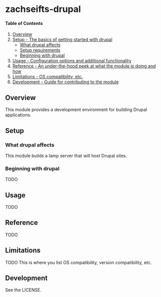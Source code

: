 # zachseifts-drupal

#### Table of Contents

1. [Overview](#overview)
3. [Setup - The basics of getting started with drupal](#setup)
    * [What drupal affects](#what-drupal-affects)
    * [Setup requirements](#setup-requirements)
    * [Beginning with drupal](#beginning-with-drupal)
4. [Usage - Configuration options and additional functionality](#usage)
5. [Reference - An under-the-hood peek at what the module is doing and how](#reference)
5. [Limitations - OS compatibility, etc.](#limitations)
6. [Development - Guide for contributing to the module](#development)

## Overview

This module provides a development environment for building Drupal applications.

## Setup

### What drupal affects

This module builds a lamp server that will host Drupal sites.


### Beginning with drupal

TODO

## Usage

TODO

## Reference

TODO

## Limitations

TODO
This is where you list OS compatibility, version compatibility, etc.

## Development

See the LICENSE.
